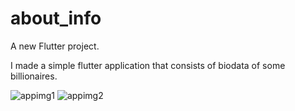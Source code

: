# about_info

A new Flutter project.

I made a simple flutter application that consists of biodata of some billionaires.


![appimg1](https://user-images.githubusercontent.com/105560839/232185132-6676da38-3d92-4e82-aedd-f6f26433d05b.jpeg)
![appimg2](https://user-images.githubusercontent.com/105560839/232185151-7ffa57ef-1ffc-4dd3-9ffc-7cf41c5c3d89.jpeg)

